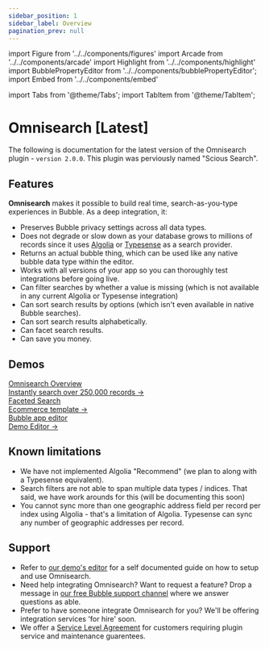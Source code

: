 ```yaml
---
sidebar_position: 1
sidebar_label: Overview
pagination_prev: null
---
```


import Figure from '../../components/figures'
import Arcade from '../../components/arcade'
import Highlight from '../../components/highlight'
import BubblePropertyEditor from '../../components/bubblePropertyEditor';
import Embed from '../../components/embed'

import Tabs from '@theme/Tabs';
import TabItem from '@theme/TabItem';

# Omnisearch [Latest]

The following is documentation for the latest version of the Omnisearch plugin - `version 2.0.0`. This plugin was perviously named "Scious Search".

## Features

**Omnisearch** makes it possible to build real time, search-as-you-type experiences in Bubble. As a deep integration, it:

- Preserves Bubble privacy settings across all data types.
- Does not degrade or slow down as your database grows to millions of records since it uses [Algolia](https://www.algolia.com/) or [Typesense](https://cloud.typesense.org/bubble) as a search provider.
- Returns an actual bubble thing, which can be used like any native bubble data type within the editor.
- Works with all versions of your app so you can thoroughly test integrations before going live.
- Can filter searches by whether a value is missing (which is not available in any current Algolia or Typesense integration)
- Can sort search results by options (which isn't even available in native Bubble searches).
- Can sort search results alphabetically.
- Can facet search results.
- Can save you money.

## Demos

<nav className="pagination-nav">
  <div className="pagination-nav__item">
    <a className="pagination-nav__link" href="https://plugins.scious.io/omnisearch">
      <div className="pagination-nav__sublabel">Omnisearch Overview</div>
      <div className="pagination-nav__label">Instantly search over 250,000 records →</div>
    </a>
  </div>

  <div className="pagination-nav__item">
    <a className="pagination-nav__link" href="https://plugins.scious.io/omnisearch-ecommerce-typesense">
      <div className="pagination-nav__sublabel">Faceted Search</div>
      <div className="pagination-nav__label">Ecommerce template →</div>
    </a>
  </div>

  <div className="pagination-nav__item">
    <a className="pagination-nav__link" href="https://bubble.io/page?version=live&type=page&name=omnisearch&id=scious-plugins&tab=tabs-1">
      <div className="pagination-nav__sublabel">Bubble app editor</div>
      <div className="pagination-nav__label">Demo Editor →</div>
    </a>
  </div>


## Known limitations

- We have not implemented Algolia "Recommend" (we plan to along with a Typesense equivalent).
- Search filters are not able to span multiple data types / indices. That said, we have work arounds for this (will be documenting this soon)
- You cannot sync more than one geographic address field per record per index using Algolia - that's a limitation of Algolia. Typesense can sync any number of geographic addresses per record.

## Support

- Refer to [our demo's editor](https://bubble.io/page?version=live\&type=page\&name=omnisearch\&id=scious-plugins\&tab=tabs-1) for a self documented guide on how to setup and use Omnisearch.
- Need help integrating Omnisearch? Want to request a feature? Drop a message in [our free Bubble support channel](https://forum.bubble.io/t/omnisearch-integrate-algolia-typesense-and-friends/317306/last) where we answer questions as able.
- Prefer to have someone integrate Omnisearch for you? We'll be offering integration services 'for hire' soon.
- We offer a [Service Level Agreement](https://buy.stripe.com/8wMg2x1if3zz3ba6op) for customers requiring plugin service and maintenance guarentees.
